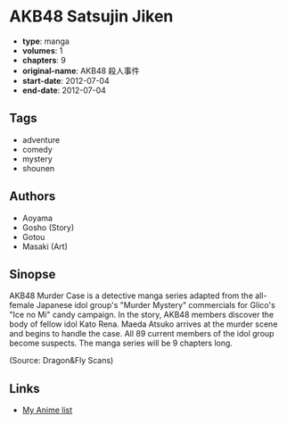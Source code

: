 # AKB48 Satsujin Jiken

-   **type**: manga
-   **volumes**: 1
-   **chapters**: 9
-   **original-name**: AKB48 殺人事件
-   **start-date**: 2012-07-04
-   **end-date**: 2012-07-04

## Tags

-   adventure
-   comedy
-   mystery
-   shounen

## Authors

-   Aoyama
-   Gosho (Story)
-   Gotou
-   Masaki (Art)

## Sinopse

AKB48 Murder Case is a detective manga series adapted from the all-female Japanese idol group's "Murder Mystery" commercials for Glico's "Ice no Mi" candy campaign. In the story, AKB48 members discover the body of fellow idol Kato Rena. Maeda Atsuko arrives at the murder scene and begins to handle the case. All 89 current members of the idol group become suspects. The manga series will be 9 chapters long.

(Source: Dragon&Fly Scans)

## Links

-   [My Anime list](https://myanimelist.net/manga/41205/AKB48_Satsujin_Jiken)
